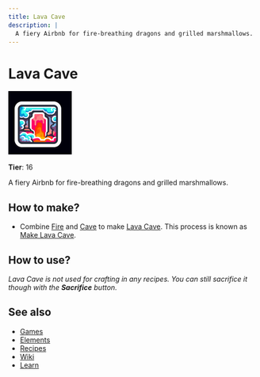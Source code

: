 ```yaml
---
title: Lava Cave
description: |
  A fiery Airbnb for fire-breathing dragons and grilled marshmallows.
---
```

# Lava Cave

![](../images/item.lavacave.png)

**Tier**: 16

A fiery Airbnb for fire-breathing dragons and grilled marshmallows.

## How to make?

* Combine [Fire](/wiki/elements/fire) and [Cave](/wiki/elements/cave) to make [Lava Cave](/wiki/elements/lava-cave). This process is known as [Make Lava Cave](/wiki/recipes/make-lava-cave).

## How to use?

_Lava Cave is not used for crafting in any recipes. You can still sacrifice it though with the **Sacrifice** button._

## See also

* [Games](/wiki/games)
* [Elements](/wiki/elements)
* [Recipes](/wiki/recipes)
* [Wiki](/wiki/index)
* [Learn](/learn/index)